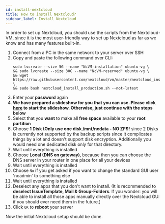 ```yaml
---
id: install-nextcloud
title: How to install Nextcloud?
sidebar_label: Install Nextcloud
---
```


In order to set up Nextcloud, you should use the scripts from the Nextcloud-VM, since it is the most user-friendly way to set up Nextcloud as far as we know and has many features built-in.

1. Connect from a PC in the same network to your server over SSH
1. Copy and paste the following command over CLI:
    <!-- Would be cooler if "NcVM-installation" would be a snapshot but then lvexpand doesn't work anymore. -->
    ```shell
    sudo lvcreate --size 5G --name "NcVM-installation" ubuntu-vg \
    && sudo lvcreate --size 30G --name "NcVM-reserved" ubuntu-vg \
    && wget https://raw.githubusercontent.com/nextcloud/vm/master/nextcloud_install_production.sh \
    && sudo bash nextcloud_install_production.sh --not-latest
    ```
1. Enter your **password** again
1. **We have prepared a slideshow for you that you can use. Please click [here](https://szaimen.github.io/Nextcloud-NAS-Guide/nextcloud-installation) to start the slideshow. Otherwise, just continue with the steps below**
1. Select that you **want** to make all **free space** available to your **root partition**
1. Choose **1 Disk (Only use one disk /mnt/ncdata - NO ZFS!** since 2 Disks is currently not supported by the backup scripts since it complicates things by a lot and doesn't support disk encryption. Additionally you would need one dedicated disk only for that directory.
1. Wait until everything is installed
1. Choose **Local (DNS on gateway)**, because then you can choose the DNS server in your router in one place for all your devices
1. Wait until everything is installed
1. Choose `No` if you get asked if you want to change the standard GUI user 'ncadmin' to something else
1. Wait until everything is installed
1. Deselect any apps that you don't want to install. (It is recommended to **deselect IssueTemplate, Mail & Group-Folders**. If you wonder: you will be able to install all those apps manually directly over the Nextcloud GUI if you should ever need them in the future.)
1. Click `OK` to **reboot** your server

Now the initial Nextcloud setup should be done.
